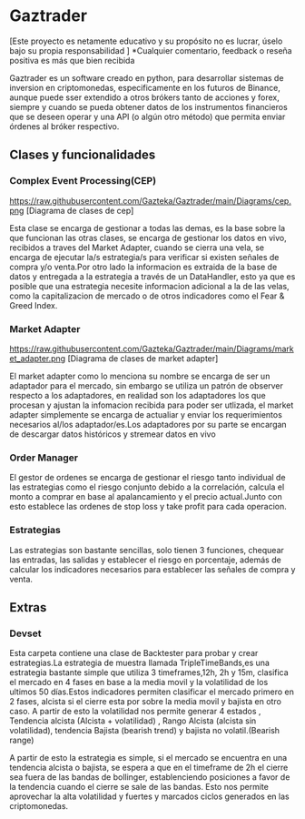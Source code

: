 # Gaztrader

[Este proyecto es netamente educativo y su propósito no es lucrar, úselo bajo su propia responsabilidad ]
*Cualquier comentario, feedback o reseña positiva es más que bien recibida


Gaztrader es un software creado en python, para desarrollar sistemas de inversion en criptomonedas, especificamente en los futuros de Binance, aunque puede sser extendido a otros brókers tanto de acciones y forex, siempre y cuando se pueda obtener datos de los instrumentos financieros que se deseen operar y una API (o algún otro método) que permita enviar órdenes al bróker respectivo.



<h2> Clases y funcionalidades </h2>

  <h3> Complex Event Processing(CEP) </h3>
  
https://raw.githubusercontent.com/Gazteka/Gaztrader/main/Diagrams/cep.png
[Diagrama de clases de cep]

Esta clase se encarga de gestionar a todas las demas, es la base sobre la que funcionan las otras clases, se encarga de gestionar los datos en vivo,  recibidos a traves del Market Adapter, cuando se cierra una vela, se encarga de ejecutar la/s estrategia/s para verificar si existen señales de compra y/o venta.Por otro lado la informacion es extraida de la base de datos y entregada a la estrategia a través de un DataHandler, esto ya que es posible que una estrategia necesite informacion adicional a la de las velas, como la capitalizacion de mercado o de otros indicadores como el Fear & Greed Index.

<h3> Market Adapter </h3>

https://raw.githubusercontent.com/Gazteka/Gaztrader/main/Diagrams/market_adapter.png
[Diagrama de clases de market adapter]

El market adapter como lo menciona su nombre se encarga de ser un adaptador para el mercado, sin embargo se utiliza un patrón de observer respecto a los adaptadores, en realidad son los adaptadores los que procesan y ajustan la infomacion recibida para poder ser utlizada, el market adapter simplemente se encarga de actualiar y enviar los requerimientos necesarios al/los adaptador/es.Los adaptadores por su parte se encargan de descargar datos históricos y stremear datos en vivo 


<h3>Order Manager</h3>
El gestor de ordenes se encarga de gestionar el riesgo tanto individual de las estrategias como el riesgo conjunto debido a la correlación, calcula el monto a comprar en base al apalancamiento y el precio actual.Junto con esto establece las ordenes de stop loss y take profit para cada operacion.

<h3>Estrategias</h3>
Las estrategias son bastante sencillas, solo tienen 3 funciones, chequear las entradas, las salidas y establecer el riesgo en porcentaje, además de calcular los indicadores necesarios para establecer las señales de compra y venta.


<h2> Extras </h2>
<h3>Devset </h3>
Esta carpeta contiene una clase de Backtester para probar y crear estrategias.La estrategia de muestra llamada TripleTimeBands,es una estrategia bastante simple que utiliza 3 timeframes,12h, 2h y 15m, clasifica el mercado en 4 fases en base a la media movil y la volatilidad de los ultimos 50 días.Estos indicadores permiten clasificar el mercado primero en 2 fases, alcista si el cierre esta por sobre la media movil y bajista en otro caso. A partir de esto la volatilidad nos permite generar 4 estados , Tendencia alcista (Alcista + volatilidad) , Rango Alcista (alcista sin volatilidad), tendencia Bajista (bearish trend) y bajista no volatil.(Bearish range)



A partir de esto la estrategia es simple, si el mercado se encuentra en una tendencia alcista o bajista, se espera a que en el timeframe de 2h el cierre sea fuera de las bandas de bollinger, establenciendo posiciones a favor de la tendencia cuando el cierre se sale de las bandas.
Esto nos permite aprovechar la alta volatilidad y fuertes y marcados ciclos generados en las criptomonedas.
